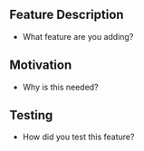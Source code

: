 ## Feature Description
- What feature are you adding?

## Motivation
- Why is this needed?

## Testing
- How did you test this feature?
